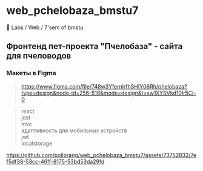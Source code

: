 # web_pchelobaza_bmstu7
:honeybee: Labs / Web / 7'sem of bmstu

## Фронтенд пет-проекта "Пчелобаза" - сайта для пчеловодов

### Макеты в Figma
> https://www.figma.com/file/748w3YfernlrfhSHIY06Rh/phelobaza?type=design&node-id=256-518&mode=design&t=xw1XYSVkd10Ir5Ci-0

> react  
> jest  
> mvc  
> адаптивность для мобильных устройств  
> jwt  
> localstorage  
 

https://github.com/poliorang/web_pchelobaza_bmstu7/assets/73752832/7ef5df38-53cc-46ff-8175-53bd53da29fd

